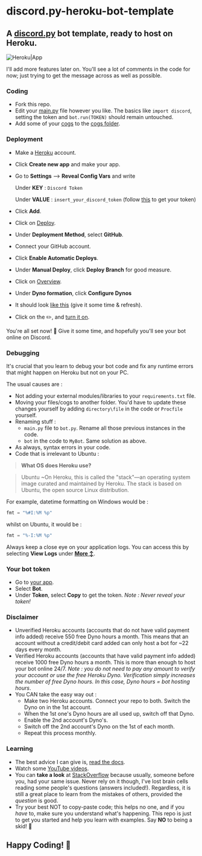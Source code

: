 # discord.py-heroku-bot-template
## A [discord.py](https://discordpy.readthedocs.io/en/stable/) bot template, ready to host on Heroku.

![Heroku|App](http://i.imgur.com/hKbTPuz.png)

I'll add more features later on.
You'll see a lot of comments in the code for now; just trying to get the message across as well as possible.
### Coding
- Fork this repo.
- Edit your [main.py](https://github.com/gulag1337/discord.py-heroku-bot-template/blob/main/main.py) file however you like. The basics like ```import discord```, setting the token and ```bot.run(TOKEN)``` should remain untouched.
- Add some of your [cogs](https://discordpy.readthedocs.io/en/latest/ext/commands/cogs.html) to the [cogs folder](https://github.com/gulag1337/discord.py-heroku-bot-template/tree/main/cogs).

### Deployment

- Make a [Heroku](https://signup.heroku.com/) account.
- Click **Create new app** and make your app.
- Go to **Settings** --> **Reveal Config Vars** and write

   Under **KEY** :
```Discord Token```

   Under **VALUE** :
```insert_your_discord_token``` (follow [this](#your-bot-token) to get your token)
- Click **Add**.
- Click on [Deploy](https://imgur.com/2cgFYja.png).
- Under **Deployment Method**, select **GitHub**.
- Connect your GitHub account.
- Click **Enable Automatic Deploys**.
- Under **Manual Deploy**, click **Deploy Branch** for good measure.
- Click on [Overview](https://imgur.com/2cgFYja.png).
- Under **Dyno formation**, click **Configure Dynos**
- It should look [like this](https://imgur.com/SL8M1bF.png) (give it some time & refresh).
- Click on the ✏️, and [turn it on](https://imgur.com/NfvzOzU.png).

You're all set now! 👏 
Give it some time, and hopefully you'll see your bot online on Discord.

### Debugging
It's crucial that you learn to debug your bot code and fix any runtime errors that might happen on Heroku but not on your PC.

The usual causes are :
- Not adding your external modules/libraries to your ```requirements.txt``` file.
- Moving your files/cogs to another folder. You'd have to update these changes yourself by adding ```directory\file``` in the code or ```Procfile``` yourself.
- Renaming stuff :
     - ```main.py``` file to ```bot.py```. Rename all those previous instances in the code.
     - ```bot``` in the code to ```MyBot```. Same solution as above.
- As always, syntax errors in your code.
- Code that is irrelevant to Ubuntu :

>**What OS does Heroku use?**

>Ubuntu
>~On Heroku, this is called the "stack"—an operating system image curated and maintained by Heroku. The stack is based on Ubuntu, the open source Linux distribution.

For example, datetime formatting on Windows would be :
```py
fmt = "%#I:%M %p"
```
whilst on Ubuntu, it would be :
```py
fmt = "%-I:%M %p"
```
Always keep a close eye on your application logs. You can access this by selecting **View Logs** under [**More ↕**](https://imgur.com/SJZsduu.png).
### Your bot token
- Go to [your app](https://discord.com/developers/applications).
- Select **Bot**.
- Under **Token**, select **Copy** to get the token.
_Note :  Never reveal your token!_

### Disclaimer
- Unverified Heroku accounts (accounts that do not have valid payment info added) receive 550 free Dyno hours a month. This means that an account without a credit/debit card added can only host a bot for ~22 days every month.
- Verified Heroku accounts (accounts that have valid payment info added) receive 1000 free Dyno hours a month. This is more than enough to host your bot online 24/7.
_Note : you do not need to pay any amount to verify your account or use the free Heroku Dyno. Verification simply increases the number of free Dyno hours. In this case, Dyno hours = bot hosting hours_.
- You CAN take the easy way out :
  - Make two Heroku accounts. Connect your repo to both. Switch the Dyno on in the 1st account.
  - When the 1st one's Dyno hours are all used up, switch off that Dyno.
  - Enable the 2nd account's Dyno's.
  - Switch off the 2nd account's Dyno on the 1st of each month.
  - Repeat this process monthly.

### Learning 
- The best advice I can give is, [read the docs](https://discordpy.readthedocs.io/en/stable/).
- Watch some [YouTube videos](https://www.youtube.com/results?search_query=python+discord+heroku+bot).
- You can **take a look** at [StackOverflow](https://stackoverflow.com/) because usually, someone before you, had your same issue. Never rely on it though, I've lost brain cells reading some people's questions (answers included!). Regardless, it is still a great place to learn from the mistakes of others, provided the *question* is good.
- Try your best NOT to copy-paste code; this helps no one, and if you *have* to, make sure you understand what's happening. This repo is just to get you started and help you learn with examples. Say **NO** to being a skid! 😤

## Happy Coding! 🤠

